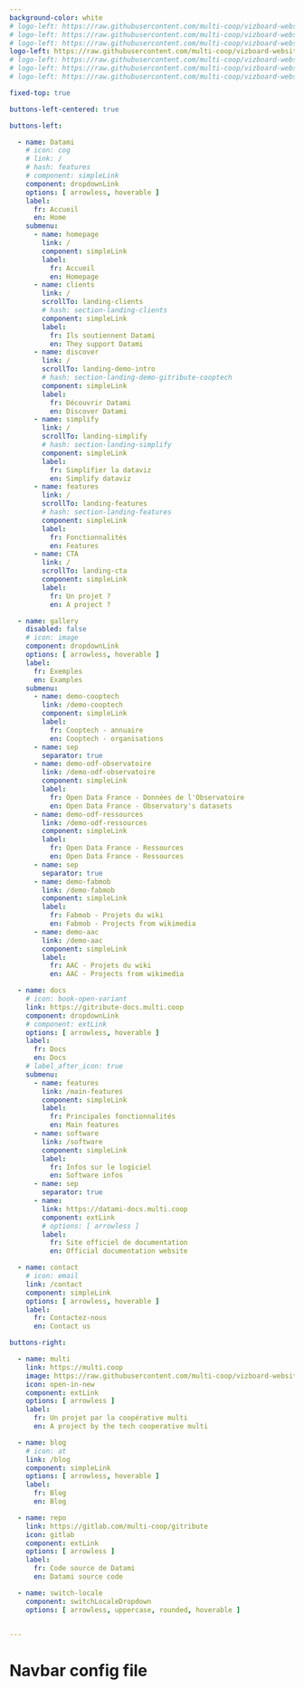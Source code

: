 ```yaml
---
background-color: white
# logo-left: https://raw.githubusercontent.com/multi-coop/vizboard-website-content/main/images/logo_GITRIBUTE.png
# logo-left: https://raw.githubusercontent.com/multi-coop/vizboard-website-content/main/images/logos/logo-DATAMI-rect-colors-01.png
# logo-left: https://raw.githubusercontent.com/multi-coop/vizboard-website-content/main/images/logos/logo-DATAMI-rect-colors-02.png
logo-left: https://raw.githubusercontent.com/multi-coop/vizboard-website-content/main/images/logos/logo-DATAMI-rect-colors-03.png
# logo-left: https://raw.githubusercontent.com/multi-coop/vizboard-website-content/main/images/logos/logo-DATAMI-square-colors-02.png
# logo-left: https://raw.githubusercontent.com/multi-coop/vizboard-website-content/main/images/logos/logo-DATAMI-square-colors-03.png
# logo-left: https://raw.githubusercontent.com/multi-coop/vizboard-website-content/main/images/logos/logo-DATAMI-square-colors-04.png

fixed-top: true

buttons-left-centered: true

buttons-left:

  - name: Datami 
    # icon: cog
    # link: /
    # hash: features
    # component: simpleLink
    component: dropdownLink
    options: [ arrowless, hoverable ]
    label: 
      fr: Accueil
      en: Home
    submenu:
      - name: homepage
        link: /
        component: simpleLink
        label: 
          fr: Accueil
          en: Homepage
      - name: clients
        link: /
        scrollTo: landing-clients
        # hash: section-landing-clients
        component: simpleLink
        label: 
          fr: Ils soutiennent Datami
          en: They support Datami
      - name: discover
        link: /
        scrollTo: landing-demo-intro
        # hash: section-landing-demo-gitribute-cooptech
        component: simpleLink
        label: 
          fr: Découvrir Datami
          en: Discover Datami
      - name: simplify
        link: /
        scrollTo: landing-simplify
        # hash: section-landing-simplify
        component: simpleLink
        label: 
          fr: Simplifier la dataviz
          en: Simplify dataviz
      - name: features
        link: /
        scrollTo: landing-features
        # hash: section-landing-features
        component: simpleLink
        label: 
          fr: Fonctionnalités
          en: Features
      - name: CTA
        link: /
        scrollTo: landing-cta
        component: simpleLink
        label: 
          fr: Un projet ?
          en: A project ?

  - name: gallery
    disabled: false
    # icon: image
    component: dropdownLink
    options: [ arrowless, hoverable ]
    label: 
      fr: Exemples
      en: Examples
    submenu:
      - name: demo-cooptech
        link: /demo-cooptech
        component: simpleLink
        label: 
          fr: Cooptech - annuaire
          en: Cooptech - organisations
      - name: sep
        separator: true
      - name: demo-odf-observatoire
        link: /demo-odf-observatoire
        component: simpleLink
        label: 
          fr: Open Data France - Données de l'Observatoire
          en: Open Data France - Observatory's datasets
      - name: demo-odf-ressources
        link: /demo-odf-ressources
        component: simpleLink
        label: 
          fr: Open Data France - Ressources
          en: Open Data France - Ressources
      - name: sep
        separator: true
      - name: demo-fabmob
        link: /demo-fabmob
        component: simpleLink
        label: 
          fr: Fabmob - Projets du wiki
          en: Fabmob - Projects from wikimedia
      - name: demo-aac
        link: /demo-aac
        component: simpleLink
        label: 
          fr: AAC - Projets du wiki
          en: AAC - Projects from wikimedia

  - name: docs 
    # icon: book-open-variant
    link: https://gitribute-docs.multi.coop
    component: dropdownLink
    # component: extLink
    options: [ arrowless, hoverable ]
    label: 
      fr: Docs
      en: Docs
    # label_after_icon: true
    submenu:
      - name: features
        link: /main-features
        component: simpleLink
        label: 
          fr: Principales fonctionnalités
          en: Main features
      - name: software
        link: /software
        component: simpleLink
        label: 
          fr: Infos sur le logiciel
          en: Software infos
      - name: sep
        separator: true
      - name:
        link: https://datami-docs.multi.coop
        component: extLink
        # options: [ arrowless ]
        label:
          fr: Site officiel de documentation
          en: Official documentation website

  - name: contact 
    # icon: email
    link: /contact
    component: simpleLink
    options: [ arrowless, hoverable ]
    label: 
      fr: Contactez-nous
      en: Contact us

buttons-right: 

  - name: multi
    link: https://multi.coop
    image: https://raw.githubusercontent.com/multi-coop/vizboard-website-content/main/images/logos/logo-multi-003.png
    icon: open-in-new
    component: extLink
    options: [ arrowless ]
    label: 
      fr: Un projet par la coopérative multi
      en: A project by the tech cooperative multi

  - name: blog 
    # icon: at
    link: /blog
    component: simpleLink
    options: [ arrowless, hoverable ]
    label: 
      fr: Blog
      en: Blog

  - name: repo 
    link: https://gitlab.com/multi-coop/gitribute
    icon: gitlab
    component: extLink
    options: [ arrowless ]
    label: 
      fr: Code source de Datami
      en: Datami source code

  - name: switch-locale
    component: switchLocaleDropdown
    options: [ arrowless, uppercase, rounded, hoverable ]


--- 
```


# Navbar config file
